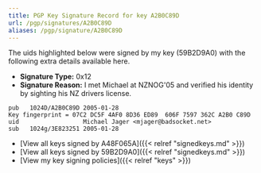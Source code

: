 ```yaml
---
title: PGP Key Signature Record for key A2B0C89D
url: /pgp/signatures/A2B0C89D
aliases: /pgp/signature/A2B0C89D
---
```



The uids highlighted below were signed by my key (59B2D9A0) with
 the following extra details available
here.

 * **Signature Type:** 0x12
 * **Signature Reason:** I met Michael at NZNOG'05 and verified his identity by sighting his NZ drivers license.

```text {hl_lines=[3]}
pub   1024D/A2B0C89D 2005-01-28
Key fingerprint = 07C2 DC5F 4AF0 8D36 ED89  606F 7597 362C A2B0 C89D
uid                  Michael Jager <mjager@badsocket.net>
sub   1024g/3E823251 2005-01-28
```

  * [View all keys signed by A48F065A]({{< relref "signedkeys.md" >}})
  * [View all keys signed by 59B2D9A0]({{< relref "signedkeys.md" >}})
  * [View my key signing policies]({{< relref "keys" >}})